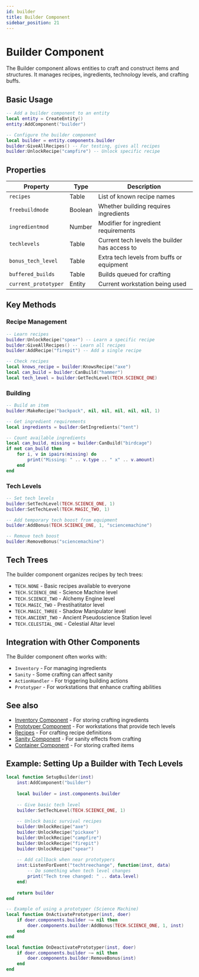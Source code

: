 ```yaml
---
id: builder
title: Builder Component
sidebar_position: 21
---
```


# Builder Component

The Builder component allows entities to craft and construct items and structures. It manages recipes, ingredients, technology levels, and crafting buffs.

## Basic Usage

```lua
-- Add a builder component to an entity
local entity = CreateEntity()
entity:AddComponent("builder")

-- Configure the builder component
local builder = entity.components.builder
builder:GiveAllRecipes() -- For testing, gives all recipes
builder:UnlockRecipe("campfire") -- Unlock specific recipe
```

## Properties

| Property | Type | Description |
|----------|------|-------------|
| `recipes` | Table | List of known recipe names |
| `freebuildmode` | Boolean | Whether building requires ingredients |
| `ingredientmod` | Number | Modifier for ingredient requirements |
| `techlevels` | Table | Current tech levels the builder has access to |
| `bonus_tech_level` | Table | Extra tech levels from buffs or equipment |
| `buffered_builds` | Table | Builds queued for crafting |
| `current_prototyper` | Entity | Current workstation being used |

## Key Methods

### Recipe Management

```lua
-- Learn recipes
builder:UnlockRecipe("spear") -- Learn a specific recipe
builder:GiveAllRecipes() -- Learn all recipes
builder:AddRecipe("firepit") -- Add a single recipe

-- Check recipes
local knows_recipe = builder:KnowsRecipe("axe")
local can_build = builder:CanBuild("hammer")
local tech_level = builder:GetTechLevel(TECH.SCIENCE_ONE)
```

### Building

```lua
-- Build an item
builder:MakeRecipe("backpack", nil, nil, nil, nil, nil, 1)

-- Get ingredient requirements
local ingredients = builder:GetIngredients("tent")

-- Count available ingredients
local can_build, missing = builder:CanBuild("birdcage")
if not can_build then
    for i, v in ipairs(missing) do
        print("Missing: " .. v.type .. " x" .. v.amount)
    end
end
```

### Tech Levels

```lua
-- Set tech levels
builder:SetTechLevel(TECH.SCIENCE_ONE, 1)
builder:SetTechLevel(TECH.MAGIC_TWO, 1)

-- Add temporary tech boost from equipment
builder:AddBonus(TECH.SCIENCE_ONE, 1, "sciencemachine")

-- Remove tech boost
builder:RemoveBonus("sciencemachine")
```

## Tech Trees

The builder component organizes recipes by tech trees:

- `TECH.NONE` - Basic recipes available to everyone
- `TECH.SCIENCE_ONE` - Science Machine level
- `TECH.SCIENCE_TWO` - Alchemy Engine level
- `TECH.MAGIC_TWO` - Prestihatitator level
- `TECH.MAGIC_THREE` - Shadow Manipulator level
- `TECH.ANCIENT_TWO` - Ancient Pseudoscience Station level
- `TECH.CELESTIAL_ONE` - Celestial Altar level

## Integration with Other Components

The Builder component often works with:

- `Inventory` - For managing ingredients
- `Sanity` - Some crafting can affect sanity
- `ActionHandler` - For triggering building actions
- `Prototyper` - For workstations that enhance crafting abilities

## See also

- [Inventory Component](inventory.md) - For storing crafting ingredients
- [Prototyper Component](other-components.md) - For workstations that provide tech levels
- [Recipes](../recipes/crafting.md) - For crafting recipe definitions
- [Sanity Component](sanity.md) - For sanity effects from crafting
- [Container Component](container.md) - For storing crafted items

## Example: Setting Up a Builder with Tech Levels

```lua
local function SetupBuilder(inst)
    inst:AddComponent("builder")
    
    local builder = inst.components.builder
    
    -- Give basic tech level
    builder:SetTechLevel(TECH.SCIENCE_ONE, 1)
    
    -- Unlock basic survival recipes
    builder:UnlockRecipe("axe")
    builder:UnlockRecipe("pickaxe")
    builder:UnlockRecipe("campfire")
    builder:UnlockRecipe("firepit")
    builder:UnlockRecipe("spear")
    
    -- Add callback when near prototypers
    inst:ListenForEvent("techtreechange", function(inst, data)
        -- Do something when tech level changes
        print("Tech tree changed: " .. data.level)
    end)
    
    return builder
end

-- Example of using a prototyper (Science Machine)
local function OnActivatePrototyper(inst, doer)
    if doer.components.builder ~= nil then
        doer.components.builder:AddBonus(TECH.SCIENCE_ONE, 1, inst)
    end
end

local function OnDeactivatePrototyper(inst, doer)
    if doer.components.builder ~= nil then
        doer.components.builder:RemoveBonus(inst)
    end
end
```